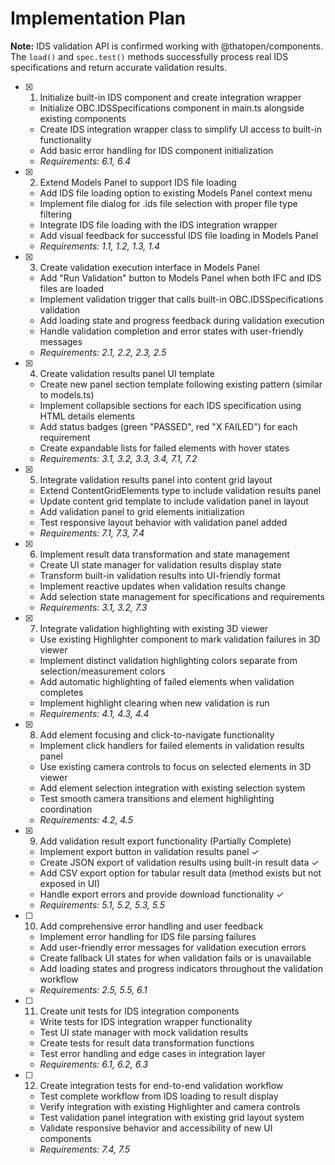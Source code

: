 # Implementation Plan

**Note:** IDS validation API is confirmed working with @thatopen/components. The `load()` and `spec.test()` methods successfully process real IDS specifications and return accurate validation results.

- [x] 1. Initialize built-in IDS component and create integration wrapper




  - Initialize OBC.IDSSpecifications component in main.ts alongside existing components
  - Create IDS integration wrapper class to simplify UI access to built-in functionality
  - Add basic error handling for IDS component initialization
  - _Requirements: 6.1, 6.4_

- [x] 2. Extend Models Panel to support IDS file loading






  - Add IDS file loading option to existing Models Panel context menu
  - Implement file dialog for .ids file selection with proper file type filtering
  - Integrate IDS file loading with the IDS integration wrapper
  - Add visual feedback for successful IDS file loading in Models Panel
  - _Requirements: 1.1, 1.2, 1.3, 1.4_

- [x] 3. Create validation execution interface in Models Panel






  - Add "Run Validation" button to Models Panel when both IFC and IDS files are loaded
  - Implement validation trigger that calls built-in OBC.IDSSpecifications validation
  - Add loading state and progress feedback during validation execution
  - Handle validation completion and error states with user-friendly messages
  - _Requirements: 2.1, 2.2, 2.3, 2.5_

- [x] 4. Create validation results panel UI template






  - Create new panel section template following existing pattern (similar to models.ts)
  - Implement collapsible sections for each IDS specification using HTML details elements
  - Add status badges (green "PASSED", red "X FAILED") for each requirement
  - Create expandable lists for failed elements with hover states
  - _Requirements: 3.1, 3.2, 3.3, 3.4, 7.1, 7.2_

- [x] 5. Integrate validation results panel into content grid layout
  - Extend ContentGridElements type to include validation results panel
  - Update content grid template to include validation panel in layout
  - Add validation panel to grid elements initialization
  - Test responsive layout behavior with validation panel added
  - _Requirements: 7.1, 7.3, 7.4_

- [x] 6. Implement result data transformation and state management





  - Create UI state manager for validation results display state
  - Transform built-in validation results into UI-friendly format
  - Implement reactive updates when validation results change
  - Add selection state management for specifications and requirements
  - _Requirements: 3.1, 3.2, 7.3_

- [x] 7. Integrate validation highlighting with existing 3D viewer






  - Use existing Highlighter component to mark validation failures in 3D viewer
  - Implement distinct validation highlighting colors separate from selection/measurement colors
  - Add automatic highlighting of failed elements when validation completes
  - Implement highlight clearing when new validation is run
  - _Requirements: 4.1, 4.3, 4.4_

- [x] 8. Add element focusing and click-to-navigate functionality





  - Implement click handlers for failed elements in validation results panel
  - Use existing camera controls to focus on selected elements in 3D viewer
  - Add element selection integration with existing selection system
  - Test smooth camera transitions and element highlighting coordination
  - _Requirements: 4.2, 4.5_

- [x] 9. Add validation result export functionality (Partially Complete)
  - Implement export button in validation results panel ✓
  - Create JSON export of validation results using built-in result data ✓
  - Add CSV export option for tabular result data (method exists but not exposed in UI)
  - Handle export errors and provide download functionality ✓
  - _Requirements: 5.1, 5.2, 5.3, 5.5_
- [ ] 10. Add comprehensive error handling and user feedback
  - Implement error handling for IDS file parsing failures
  - Add user-friendly error messages for validation execution errors
  - Create fallback UI states for when validation fails or is unavailable
  - Add loading states and progress indicators throughout the validation workflow
  - _Requirements: 2.5, 5.5, 6.1_

- [ ] 11. Create unit tests for IDS integration components
  - Write tests for IDS integration wrapper functionality
  - Test UI state manager with mock validation results
  - Create tests for result data transformation functions
  - Test error handling and edge cases in integration layer
  - _Requirements: 6.1, 6.2, 6.3_

- [ ] 12. Create integration tests for end-to-end validation workflow
  - Test complete workflow from IDS loading to result display
  - Verify integration with existing Highlighter and camera controls
  - Test validation panel integration with existing grid layout system
  - Validate responsive behavior and accessibility of new UI components
  - _Requirements: 7.4, 7.5_